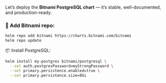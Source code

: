 Let’s deploy the **Bitnami PostgreSQL chart** — it’s stable, well-documented, and production-ready.

### 🛒 Add Bitnami repo:

```bash
helm repo add bitnami https://charts.bitnami.com/bitnami
helm repo update
```

📦 Install PostgreSQL:

```bash
helm install my-postgres bitnami/postgresql \
  --set auth.postgresPassword=myStrongPassword \
  --set primary.persistence.enabled=true \
  --set primary.persistence.size=8Gi
```

